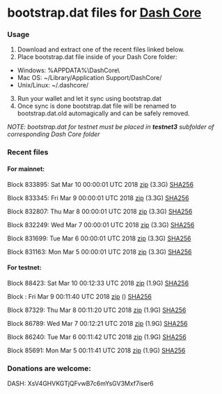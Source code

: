 # bootstrap.dat files for [Dash Core](https://www.dash.org)

### Usage

1. Download and extract one of the recent files linked below.
2. Place bootstrap.dat file inside of your Dash Core folder:
 - Windows: %APPDATA%\DashCore\
 - Mac OS: ~/Library/Application Support/DashCore/
 - Unix/Linux: ~/.dashcore/
3. Run your wallet and let it sync using bootstrap.dat
4. Once sync is done bootstrap.dat file will be renamed to bootstrap.dat.old automagically and can be safely removed.

_NOTE: bootstrap.dat for testnet must be placed in **testnet3** subfolder of corresponding Dash Core folder_

### Recent files

#### For mainnet:

Block 833895: Sat Mar 10 00:00:01 UTC 2018 [zip](https://dash-bootstrap.ams3.digitaloceanspaces.com/mainnet/2018-03-10/bootstrap.dat.zip) (3.3G) [SHA256](https://dash-bootstrap.ams3.digitaloceanspaces.com/mainnet/2018-03-10/sha256.txt)

Block 833345: Fri Mar  9 00:00:01 UTC 2018 [zip](https://dash-bootstrap.ams3.digitaloceanspaces.com/mainnet/2018-03-09/bootstrap.dat.zip) (3.3G) [SHA256](https://dash-bootstrap.ams3.digitaloceanspaces.com/mainnet/2018-03-09/sha256.txt)

Block 832807: Thu Mar  8 00:00:01 UTC 2018 [zip](https://dash-bootstrap.ams3.digitaloceanspaces.com/mainnet/2018-03-08/bootstrap.dat.zip) (3.3G) [SHA256](https://dash-bootstrap.ams3.digitaloceanspaces.com/mainnet/2018-03-08/sha256.txt)

Block 832249: Wed Mar  7 00:00:01 UTC 2018 [zip](https://dash-bootstrap.ams3.digitaloceanspaces.com/mainnet/2018-03-07/bootstrap.dat.zip) (3.3G) [SHA256](https://dash-bootstrap.ams3.digitaloceanspaces.com/mainnet/2018-03-07/sha256.txt)

Block 831699: Tue Mar  6 00:00:01 UTC 2018 [zip](https://dash-bootstrap.ams3.digitaloceanspaces.com/mainnet/2018-03-06/bootstrap.dat.zip) (3.3G) [SHA256](https://dash-bootstrap.ams3.digitaloceanspaces.com/mainnet/2018-03-06/sha256.txt)

Block 831163: Mon Mar  5 00:00:01 UTC 2018 [zip](https://dash-bootstrap.ams3.digitaloceanspaces.com/mainnet/2018-03-05/bootstrap.dat.zip) (3.3G) [SHA256](https://dash-bootstrap.ams3.digitaloceanspaces.com/mainnet/2018-03-05/sha256.txt)


#### For testnet:

Block 88423: Sat Mar 10 00:12:33 UTC 2018 [zip](https://dash-bootstrap.ams3.digitaloceanspaces.com/testnet/2018-03-10/bootstrap.dat.zip) (1.9G) [SHA256](https://dash-bootstrap.ams3.digitaloceanspaces.com/testnet/2018-03-10/sha256.txt)

Block : Fri Mar  9 00:11:40 UTC 2018 [zip](https://dash-bootstrap.ams3.digitaloceanspaces.com/testnet/2018-03-09/bootstrap.dat.zip) () [SHA256](https://dash-bootstrap.ams3.digitaloceanspaces.com/testnet/2018-03-09/sha256.txt)

Block 87329: Thu Mar  8 00:11:20 UTC 2018 [zip](https://dash-bootstrap.ams3.digitaloceanspaces.com/testnet/2018-03-08/bootstrap.dat.zip) (1.9G) [SHA256](https://dash-bootstrap.ams3.digitaloceanspaces.com/testnet/2018-03-08/sha256.txt)

Block 86789: Wed Mar  7 00:12:21 UTC 2018 [zip](https://dash-bootstrap.ams3.digitaloceanspaces.com/testnet/2018-03-07/bootstrap.dat.zip) (1.9G) [SHA256](https://dash-bootstrap.ams3.digitaloceanspaces.com/testnet/2018-03-07/sha256.txt)

Block 86240: Tue Mar  6 00:11:42 UTC 2018 [zip](https://dash-bootstrap.ams3.digitaloceanspaces.com/testnet/2018-03-06/bootstrap.dat.zip) (1.9G) [SHA256](https://dash-bootstrap.ams3.digitaloceanspaces.com/testnet/2018-03-06/sha256.txt)

Block 85691: Mon Mar  5 00:11:41 UTC 2018 [zip](https://dash-bootstrap.ams3.digitaloceanspaces.com/testnet/2018-03-05/bootstrap.dat.zip) (1.9G) [SHA256](https://dash-bootstrap.ams3.digitaloceanspaces.com/testnet/2018-03-05/sha256.txt)


### Donations are welcome:

DASH: XsV4GHVKGTjQFvwB7c6mYsGV3Mxf7iser6

